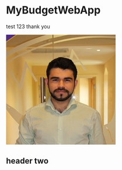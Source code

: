 # MyBudgetWebApp


test 123 thank you

<img src="docs/assets/images/rcm_picture.jpeg" alt="Image description">

<h2> header two </2>
